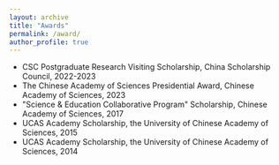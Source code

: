 ```yaml
---
layout: archive
title: "Awards"
permalink: /award/
author_profile: true
---
```


- CSC Postgraduate Research Visiting Scholarship, China Scholarship Council, 2022-2023
- The Chinese Academy of Sciences Presidential Award, Chinese Academy of Sciences, 2023
- "Science & Education Collaborative Program" Scholarship, Chinese Academy of Sciences, 2017
- UCAS Academy Scholarship, the University of Chinese Academy of Sciences, 2015
- UCAS Academy Scholarship, the University of Chinese Academy of Sciences, 2014

